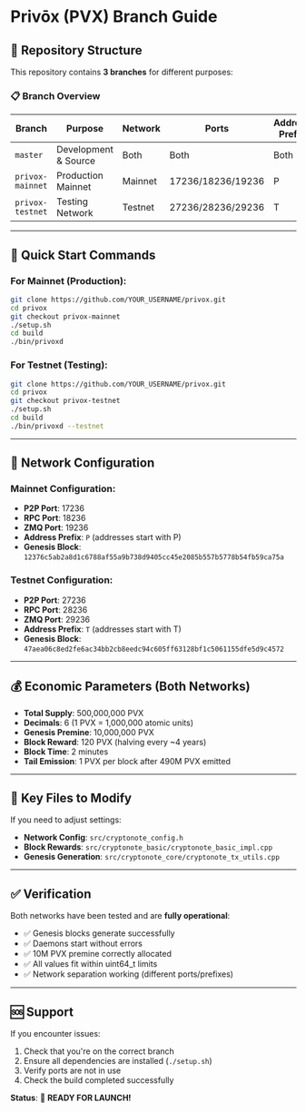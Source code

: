 # Privōx (PVX) Branch Guide

## 🌟 Repository Structure

This repository contains **3 branches** for different purposes:

### 📋 Branch Overview

| Branch | Purpose | Network | Ports | Address Prefix | Status |
|--------|---------|---------|-------|----------------|--------|
| `master` | Development & Source | Both | Both | Both | ✅ Active |
| `privox-mainnet` | Production Mainnet | Mainnet | 17236/18236/19236 | P | ✅ Ready |
| `privox-testnet` | Testing Network | Testnet | 27236/28236/29236 | T | ✅ Ready |

---

## 🚀 Quick Start Commands

### For Mainnet (Production):
```bash
git clone https://github.com/YOUR_USERNAME/privox.git
cd privox
git checkout privox-mainnet
./setup.sh
cd build
./bin/privoxd
```

### For Testnet (Testing):
```bash
git clone https://github.com/YOUR_USERNAME/privox.git
cd privox
git checkout privox-testnet
./setup.sh
cd build
./bin/privoxd --testnet
```

---

## 🔧 Network Configuration

### Mainnet Configuration:
- **P2P Port**: 17236
- **RPC Port**: 18236  
- **ZMQ Port**: 19236
- **Address Prefix**: `P` (addresses start with P)
- **Genesis Block**: `12376c5ab2a8d1c6788af55a9b738d9405cc45e2085b557b5778b54fb59ca75a`

### Testnet Configuration:
- **P2P Port**: 27236
- **RPC Port**: 28236
- **ZMQ Port**: 29236  
- **Address Prefix**: `T` (addresses start with T)
- **Genesis Block**: `47aea06c8ed2fe6ac34bb2cb8eedc94c605ff63128bf1c5061155dfe5d9c4572`

---

## 💰 Economic Parameters (Both Networks)

- **Total Supply**: 500,000,000 PVX
- **Decimals**: 6 (1 PVX = 1,000,000 atomic units)
- **Genesis Premine**: 10,000,000 PVX
- **Block Reward**: 120 PVX (halving every ~4 years)
- **Block Time**: 2 minutes
- **Tail Emission**: 1 PVX per block after 490M PVX emitted

---

## 📁 Key Files to Modify

If you need to adjust settings:

- **Network Config**: `src/cryptonote_config.h`
- **Block Rewards**: `src/cryptonote_basic/cryptonote_basic_impl.cpp`
- **Genesis Generation**: `src/cryptonote_core/cryptonote_tx_utils.cpp`

---

## ✅ Verification

Both networks have been tested and are **fully operational**:

- ✅ Genesis blocks generate successfully
- ✅ Daemons start without errors
- ✅ 10M PVX premine correctly allocated
- ✅ All values fit within uint64_t limits
- ✅ Network separation working (different ports/prefixes)

---

## 🆘 Support

If you encounter issues:

1. Check that you're on the correct branch
2. Ensure all dependencies are installed (`./setup.sh`)
3. Verify ports are not in use
4. Check the build completed successfully

**Status**: 🎉 **READY FOR LAUNCH!**